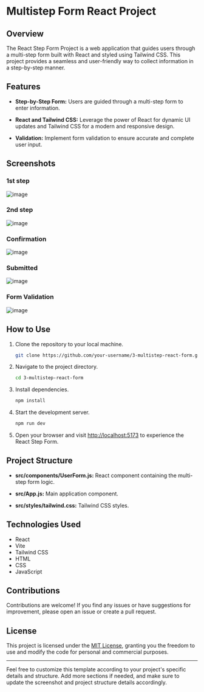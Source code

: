 # Multistep Form React Project

## Overview

The React Step Form Project is a web application that guides users through a multi-step form built with React and styled using Tailwind CSS. This project provides a seamless and user-friendly way to collect information in a step-by-step manner.

## Features

- **Step-by-Step Form:** Users are guided through a multi-step form to enter information.

- **React and Tailwind CSS:** Leverage the power of React for dynamic UI updates and Tailwind CSS for a modern and responsive design.

- **Validation:** Implement form validation to ensure accurate and complete user input.

## Screenshots
### 1st step
![image](https://github.com/utkarshgupta04092003/3-multistep-react-form/assets/63789702/1248ceb2-6c6e-438c-a2f9-4e7410e61fc8)
### 2nd step
![image](https://github.com/utkarshgupta04092003/3-multistep-react-form/assets/63789702/e9fea049-e710-405c-8e95-94711a9482c5)
### Confirmation
![image](https://github.com/utkarshgupta04092003/3-multistep-react-form/assets/63789702/c8e92cde-5d24-4468-b1fd-d798b247bde2)
### Submitted
![image](https://github.com/utkarshgupta04092003/3-multistep-react-form/assets/63789702/3bb2c56b-690a-4504-87d8-8312015bb4cb)
### Form Validation
![image](https://github.com/utkarshgupta04092003/3-multistep-react-form/assets/63789702/f73b23f7-7c8f-4e28-8359-959b37753710)

## How to Use

1. Clone the repository to your local machine.

   ```bash
   git clone https://github.com/your-username/3-multistep-react-form.git
   ```

2. Navigate to the project directory.

   ```bash
   cd 3-multistep-react-form
   ```

3. Install dependencies.

   ```bash
   npm install
   ```

4. Start the development server.

   ```bash
   npm run dev
   ```

5. Open your browser and visit [http://localhost:5173](http://localhost:5173) to experience the React Step Form.

## Project Structure

- **src/components/UserForm.js:** React component containing the multi-step form logic.

- **src/App.js:** Main application component.

- **src/styles/tailwind.css:** Tailwind CSS styles.

## Technologies Used

- React
- Vite
- Tailwind CSS
- HTML
- CSS
- JavaScript

## Contributions

Contributions are welcome! If you find any issues or have suggestions for improvement, please open an issue or create a pull request.

## License

This project is licensed under the [MIT License](LICENSE), granting you the freedom to use and modify the code for personal and commercial purposes.

---

Feel free to customize this template according to your project's specific details and structure. Add more sections if needed, and make sure to update the screenshot and project structure details accordingly.
